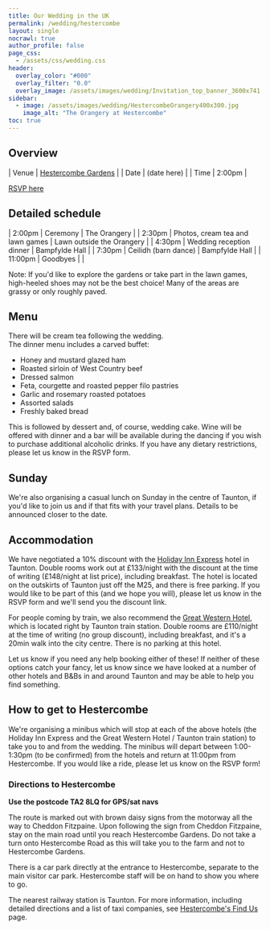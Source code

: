 ```yaml
---
title: Our Wedding in the UK
permalink: /wedding/hestercombe
layout: single
nocrawl: true
author_profile: false
page_css:
  - /assets/css/wedding.css
header:
  overlay_color: "#000"
  overlay_filter: "0.0"
  overlay_image: /assets/images/wedding/Invitation_top_banner_3600x741.png
sidebar:
  - image: /assets/images/wedding/HestercombeOrangery400x300.jpg
    image_alt: "The Orangery at Hestercombe"
toc: true
---
```


## Overview

| Venue | [Hestercombe Gardens](https://www.hestercombe.com/) |
| Date  | (date here)                                         |
| Time  | 2:00pm                                              |

<a href="https://forms.gle/1cbQNSMAsCvfvSfEA" class="btn btn--primary btn--large">RSVP here</a>

## Detailed schedule

| 2:00pm  | Ceremony                         | The Orangery              |
| 2:30pm  | Photos, cream tea and lawn games | Lawn outside the Orangery |
| 4:30pm  | Wedding reception dinner         | Bampfylde Hall            |
| 7:30pm  | Ceilidh (barn dance)             | Bampfylde Hall            |
| 11:00pm | Goodbyes                         |                           |


Note: If you'd like to explore the gardens or take part in the lawn games, high-heeled shoes may not be the best choice! Many of the areas are grassy or only roughly paved.

## Menu

There will be cream tea following the wedding.  
The dinner menu includes a carved buffet:

* Honey and mustard glazed ham
* Roasted sirloin of West Country beef
* Dressed salmon
* Feta, courgette and roasted pepper filo pastries 
* Garlic and rosemary roasted potatoes
* Assorted salads
* Freshly baked bread

This is followed by dessert and, of course, wedding cake. Wine will be offered with dinner and a bar will be available during the dancing if you wish to purchase additional alcoholic drinks. If you have any dietary restrictions, please let us know in the RSVP form.

## Sunday

We're also organising a casual lunch on Sunday in the centre of Taunton, if you'd like to join us and if that fits with your travel plans. Details to be announced closer to the date.

## Accommodation

We have negotiated a 10% discount with the [Holiday Inn Express](https://www.ihg.com/holidayinnexpress/hotels/gb/en/taunton/tntuk/hoteldetail) hotel in Taunton. 
Double rooms work out at £133/night with the discount at the time of writing (£148/night at list price), including breakfast. 
The hotel is located on the outskirts of Taunton just off the M25, and there is free parking. 
If you would like to be part of this (and we hope you will), please let us know in the RSVP form and we'll send you the discount link.

For people coming by train, we also recommend the [Great Western Hotel](https://thegreatwesternhotel.org/), which is located right by Taunton train station. 
Double rooms are £110/night at the time of writing (no group discount), including breakfast, and it's a 20min walk into the city centre. 
There is no parking at this hotel. 

Let us know if you need any help booking either of these!
If neither of these options catch your fancy, let us know since we have looked at a number of other hotels and B&Bs in and around Taunton and may be able to help you find something.

## How to get to Hestercombe

We're organising a minibus which will stop at each of the above hotels (the Holiday Inn Express and the Great Western Hotel / Taunton train station) to take you to and from the wedding. 
The minibus will depart between 1:00-1:30pm (to be confirmed) from the hotels and return at 11:00pm from Hestercombe. 
If you would like a ride, please let us know on the RSVP form!

### Directions to Hestercombe

**Use the postcode TA2 8LQ for GPS/sat navs**

The route is marked out with brown daisy signs from the motorway all the way to Cheddon Fitzpaine.
Upon following the sign from Cheddon Fitzpaine, stay on the main road until you reach Hestercombe Gardens. Do not take a turn onto Hestercombe Road as this will take you to the farm and not to Hestercombe Gardens.

There is a car park directly at the entrance to Hestercombe, separate to the main visitor car park. Hestercombe staff will be on hand to show you where to go.

The nearest railway station is Taunton. For more information, including detailed directions and a list of taxi companies, see [Hestercombe's Find Us](https://www.hestercombe.com/your-visit/find-us) page.

